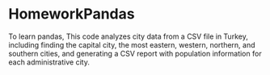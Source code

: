 # HomeworkPandas
To learn pandas, This code analyzes city data from a CSV file in Turkey, including finding the capital city, the most eastern, western, northern, and southern cities, and generating a CSV report with population information for each administrative city.
